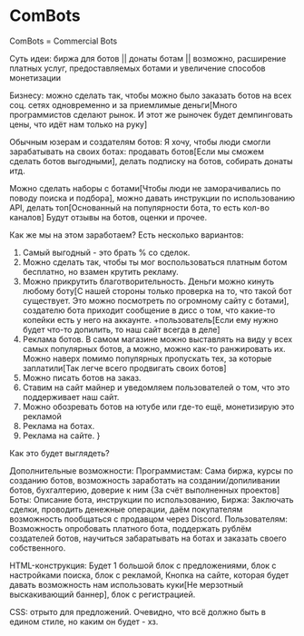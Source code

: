 # ComBots
ComBots = Commercial Bots

Суть идеи: биржа для ботов || донаты ботам || возможно, расширение платных услуг, предоставляемых ботами и увеличение способов монетизации

Бизнесу: можно сделать так, чтобы можно было заказать ботов на всех соц. сетях одновременно и за приемлимые деньги[Много программистов сделают рынок. И этот же рыночек будет демпинговать цены, что идёт нам только на руку]

Обычным юзерам и создателям ботов:
Я хочу, чтобы люди cмогли зарабатывать на своих ботах: продавать ботов[Если мы сможем сделать ботов выгодными], делать подписку на ботов, собирать донаты итд. 

Можно сделать наборы с ботами[Чтобы люди не заморачивались по поводу поиска и подбора], можно давать инструкции по использованию API, делать топ[Основанный на популярности бота, то есть кол-во каналов]
Будут отзывы на ботов, оценки и прочее.

Как же мы на этом заработаем? Есть несколько вариантов: 
   1) Самый выгодный - это брать % со сделок.
   2) Можно сделать так, чтобы ты мог воспользоваться платным ботом бесплатно, но взамен крутить рекламу.
   3) Можно прикрутить благотворительность.
     Деньги можно кинуть любому боту[С нашей стороны только проверка на то, что такой бот существует. Это можно посмотреть по огромному сайту с ботами], создателю бота приходит сообщение в дисс о том, что какие-то копейки есть у него на аккаунте. 
     +пользователь[Если ему нужно будет что-то допилить, то наш сайт всегда в деле]
   4) Реклама ботов. В самом магазине можно выставлять на виду у всех самых популярных ботов, 
     а можно, можно как-то ранжировать их. Можно наверх помимо популярных пропускать тех,
     за которые заплатили[Так легче всего продвигать своих ботов]
   5) Можно писать ботов на заказ.
   6) Ставим на сайт майнер и уведомляем пользователей о том, что это поддерживает наш сайт.
   7) Можно обозревать ботов на ютубе или где-то ещё, монетизирую это рекламой
   8) Реклама на ботах.
   9) Реклама на сайте.
}

Как это будет выглядеть?

Дополнительные возможности:
   Программистам: 
      Сама биржа, курсы по созданию ботов, возможность заработать на создании/допиливании ботов, бухгалтерию, доверие к ним {За счёт          выполненных проектов]
   Боты: 
      Описание бота, инструкции по использованию,
   Биржа:
      Заключать сделки, проводить денежные операции, даём покупателям возможность пообщаться с продавцом через Discord.
   Пользователям: 
      Возможность опробовать платного бота, поддержать рублём создателей ботов, научиться забаратывать на ботах и заказать своего         собственного. 

HTML-конструкция:
Будет 1 большой блок с предложениями, блок с настройками поиска, блок с рекламой, 
Кнопка на сайте, которая будет давать возможность нам использовать куки[Не мерзотный выскакивающий баннер], 
блок с регистрацией.

CSS: отрыто для предложений. Очевидно, что всё должно быть в едином стиле, но каким он будет - хз.
